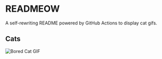 # READMEOW

A self-rewriting README powered by GitHub Actions to display cat gifs.

## Cats

![Bored Cat GIF](https://media0.giphy.com/media/mlvseq9yvZhba/200.gif?cid=9acd02daae76778shfu0xk96t2s1866ycp618gj2ql23wi3d&ep=v1_gifs_search&rid=200.gif&ct=g)
